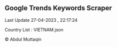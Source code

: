 

## Google Trends Keywords Scraper 
 
Last Update 27-04-2023 , 22:17:24

Country List :
VIETNAM.json



© Abdul Muttaqin 
